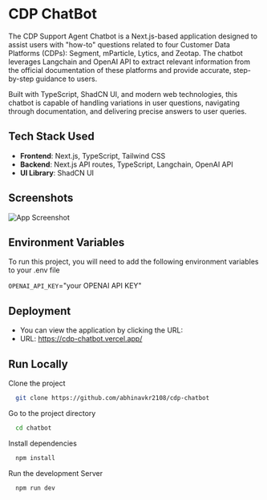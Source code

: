 
# CDP ChatBot

The CDP Support Agent Chatbot is a Next.js-based application designed to assist users with "how-to" questions related to four Customer Data Platforms (CDPs): Segment, mParticle, Lytics, and Zeotap. The chatbot leverages Langchain and OpenAI API to extract relevant information from the official documentation of these platforms and provide accurate, step-by-step guidance to users.

Built with TypeScript, ShadCN UI, and modern web technologies, this chatbot is capable of handling variations in user questions, navigating through documentation, and delivering precise answers to user queries.

## Tech Stack Used


- **Frontend**:  Next.js, TypeScript, Tailwind CSS
- **Backend**:  Next.js API routes, TypeScript, Langchain, OpenAI API
- **UI Library**:  ShadCN UI


## Screenshots

![App Screenshot](https://firebasestorage.googleapis.com/v0/b/docwrite-38576.appspot.com/o/ksnip_20250114-125124.png?alt=media&token=16105a99-2b7b-4447-88dc-4a90bfc26d1f)



## Environment Variables

To run this project, you will need to add the following environment variables to your .env file

`OPENAI_API_KEY`="your OPENAI API KEY"


## Deployment

- You can view the application by clicking the URL:
-  URL: https://cdp-chatbot.vercel.app/
## Run Locally

Clone the project

```bash
  git clone https://github.com/abhinavkr2108/cdp-chatbot
```

Go to the project directory

```bash
  cd chatbot
```

Install dependencies

```bash
  npm install
```

Run the development Server

```bash
  npm run dev
```

